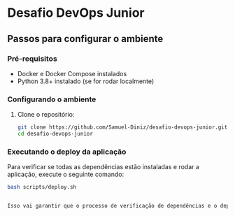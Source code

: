 # Desafio DevOps Junior

## Passos para configurar o ambiente

### Pré-requisitos
- Docker e Docker Compose instalados
- Python 3.8+ instalado (se for rodar localmente)

### Configurando o ambiente

1. Clone o repositório:
   ```bash
   git clone https://github.com/Samuel-Diniz/desafio-devops-junior.git
   cd desafio-devops-junior

### Executando o deploy da aplicação

Para verificar se todas as dependências estão instaladas e rodar a aplicação, execute o seguinte comando:

```bash
bash scripts/deploy.sh


Isso vai garantir que o processo de verificação de dependências e o deploy da aplicação sejam executados de forma automatizada e sem complicação para quem for testar.
